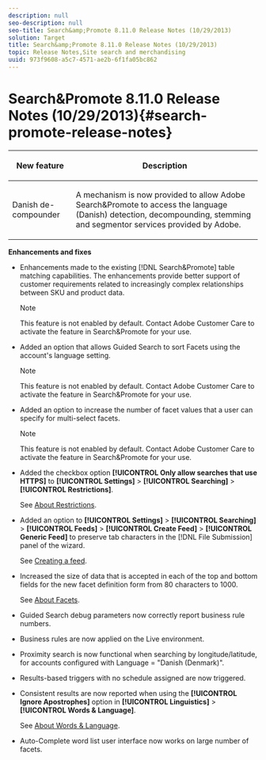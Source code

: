 ```yaml
---
description: null
seo-description: null
seo-title: Search&amp;Promote 8.11.0 Release Notes (10/29/2013)
solution: Target
title: Search&amp;Promote 8.11.0 Release Notes (10/29/2013)
topic: Release Notes,Site search and merchandising
uuid: 973f9608-a5c7-4571-ae2b-6f1fa05bc862
---
```


# Search&amp;Promote 8.11.0 Release Notes (10/29/2013){#search-promote-release-notes}

<table> 
 <thead> 
  <tr> 
   <th colname="col1" class="entry"> <p>New feature </p> </th> 
   <th colname="col2" class="entry"> <p>Description </p> </th> 
  </tr> 
 </thead>
 <tbody> 
  <tr> 
   <td colname="col1"> <p> Danish de-compounder </p> </td> 
   <td colname="col2"> <p> A mechanism is now provided to allow <span class="keyword"> Adobe Search&amp;Promote</span> to access the language (Danish) detection, decompounding, stemming and segmentor services provided by Adobe. </p> </td> 
  </tr> 
 </tbody> 
</table>

**Enhancements and fixes**

* Enhancements made to the existing [!DNL Search&amp;Promote] table matching capabilities. The enhancements provide better support of customer requirements related to increasingly complex relationships between SKU and product data.

  >[!NOTE]
  >
  >This feature is not enabled by default. Contact Adobe Customer Care to activate the feature in Search&amp;Promote for your use.

* Added an option that allows Guided Search to sort Facets using the account's language setting.

  >[!NOTE]
  >
  >This feature is not enabled by default. Contact Adobe Customer Care to activate the feature in Search&amp;Promote for your use.

* Added an option to increase the number of facet values that a user can specify for multi-select facets.

  >[!NOTE]
  >
  >This feature is not enabled by default. Contact Adobe Customer Care to activate the feature in Search&amp;Promote for your use.

* Added the checkbox option **[!UICONTROL Only allow searches that use HTTPS]** to **[!UICONTROL Settings]** > **[!UICONTROL Searching]** > **[!UICONTROL Restrictions]**.

  See [About Restrictions](../c-about-settings-menu/c-about-searching-menu.md#concept_B5B527E04EBF4E9AB5956EEF881DDBF1). 

* Added an option to **[!UICONTROL Settings]** > **[!UICONTROL Searching]** > **[!UICONTROL Feeds]** > **[!UICONTROL Create Feed]** > **[!UICONTROL Generic Feed]** to preserve tab characters in the [!DNL File Submission] panel of the wizard.

  See [Creating a feed](../c-about-settings-menu/c-about-searching-menu.md#task_63179C1FC359497483CD6CE13FD1C250). 

* Increased the size of data that is accepted in each of the top and bottom fields for the new facet definition form from 80 characters to 1000.

  See [About Facets](../c-about-design-menu/c-about-facets.md#concept_FA912B3B41EE493DB2F492D188457FF5). 

* Guided Search debug parameters now correctly report business rule numbers. 
* Business rules are now applied on the Live environment. 
* Proximity search is now functional when searching by longitude/latitude, for accounts configured with Language = "Danish (Denmark)". 
* Results-based triggers with no schedule assigned are now triggered. 
* Consistent results are now reported when using the **[!UICONTROL Ignore Apostrophes]** option in **[!UICONTROL Linguistics]** > **[!UICONTROL Words & Language]**.

  See [About Words & Language](../c-about-linguistics-menu/c-about-words-and-language.md#concept_CEB4B9576F3C4E2EB87B352EEC738D79). 

* Auto-Complete word list user interface now works on large number of facets.

